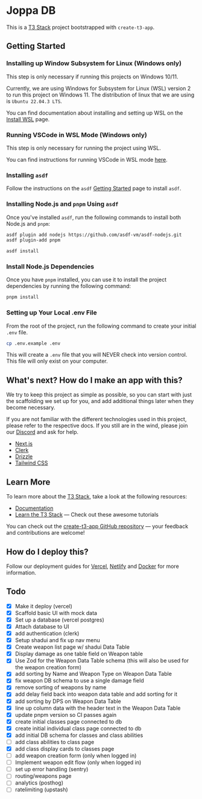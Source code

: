 # Joppa DB

This is a [T3 Stack](https://create.t3.gg/) project bootstrapped with `create-t3-app`.

## Getting Started

### Installing up Window Subsystem for Linux (Windows only)

This step is only necessary if running this projects on Windows 10/11.

Currently, we are using Windows for Subsystem for Linux (WSL) version 2 to run this project on Windows 11. The distribution of linux that we are using is `Ubuntu 22.04.3 LTS`.

You can find documentation about installing and setting up WSL on the [Install WSL](https://learn.microsoft.com/en-us/windows/wsl/install) page.

### Running VSCode in WSL Mode (Windows only)

This step is only necessary for running the project using WSL.

You can find instructions for running VSCode in WSL mode [here](https://code.visualstudio.com/docs/remote/wsl#_open-a-remote-folder-or-workspace).

### Installing `asdf`

Follow the instructions on the `asdf` [Getting Started](https://asdf-vm.com/guide/getting-started.html) page to install `asdf`.

### Installing Node.js and `pnpm` Using `asdf`

Once you've installed `asdf`, run the following commands to install both Node.js and `pnpm`:

```sh
asdf plugin add nodejs https://github.com/asdf-vm/asdf-nodejs.git
asdf plugin-add pnpm

asdf install
```

### Install Node.js Dependencies

Once you have `pnpm` installed, you can use it to install the project dependencies by running the following command:

```sh
pnpm install
```

### Setting up Your Local .env File

From the root of the project, run the following command to create your initial `.env` file.

```sh
cp .env.example .env
```

This will create a `.env` file that you will NEVER check into version control. This file will only exist on your computer.

## What's next? How do I make an app with this?

We try to keep this project as simple as possible, so you can start with just the scaffolding we set up for you, and add additional things later when they become necessary.

If you are not familiar with the different technologies used in this project, please refer to the respective docs. If you still are in the wind, please join our [Discord](https://t3.gg/discord) and ask for help.

- [Next.js](https://nextjs.org)
- [Clerk](https://clerk.com)
- [Drizzle](https://orm.drizzle.team)
- [Tailwind CSS](https://tailwindcss.com)

## Learn More

To learn more about the [T3 Stack](https://create.t3.gg/), take a look at the following resources:

- [Documentation](https://create.t3.gg/)
- [Learn the T3 Stack](https://create.t3.gg/en/faq#what-learning-resources-are-currently-available) — Check out these awesome tutorials

You can check out the [create-t3-app GitHub repository](https://github.com/t3-oss/create-t3-app) — your feedback and contributions are welcome!

## How do I deploy this?

Follow our deployment guides for [Vercel](https://create.t3.gg/en/deployment/vercel), [Netlify](https://create.t3.gg/en/deployment/netlify) and [Docker](https://create.t3.gg/en/deployment/docker) for more information.

## Todo

- [x] Make it deploy (vercel)
- [x] Scaffold basic UI with mock data
- [x] Set up a database (vercel postgres)
- [x] Attach database to UI
- [x] add authentication (clerk)
- [x] Setup shadui and fix up nav menu
- [x] Create weapon list page w/ shadui Data Table
- [x] Display damage as one table field on Weapon table
- [x] Use Zod for the Weapon Data Table schema (this will also be used for the weapon creation form)
- [x] add sorting by Name and Weapon Type on Weapon Data Table
- [x] fix weapon DB schema to use a single damage field
- [x] remove sorting of weapons by name
- [x] add delay field back into weapon data table and add sorting for it
- [x] add sorting by DPS on Weapon Data Table
- [x] line up column data with the header text in the Weapon Data Table
- [x] update pnpm version so CI passes again
- [x] create initial classes page connected to db
- [x] create initial individual class page connected to db
- [x] add initial DB schema for classes and class abilities
- [ ] add class abilities to class page
- [x] add class display cards to classes page
- [ ] add weapon creation form (only when logged in)
- [ ] Implement weapon edit flow (only when logged in)
- [ ] set up error handling (sentry)
- [ ] routing/weapons page
- [ ] analytics (posthog)
- [ ] ratelimiting (upstash)
